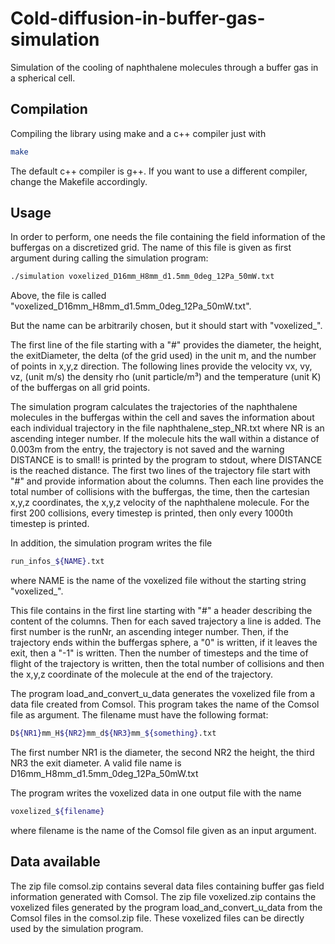 # Cold-diffusion-in-buffer-gas-simulation
Simulation of the cooling of naphthalene molecules through a buffer gas in a spherical cell.

## Compilation

Compiling the library using make and a c++ compiler just with

```bash
make
```

The default c++ compiler is g++. If you want to use a different compiler, change the Makefile accordingly.

## Usage

In order to perform, one needs the file containing the field information of the buffergas on a discretized grid. The name of this file is given as first argument during calling the simulation program:

```bash
./simulation voxelized_D16mm_H8mm_d1.5mm_0deg_12Pa_50mW.txt
```

Above, the file is called "voxelized_D16mm_H8mm_d1.5mm_0deg_12Pa_50mW.txt". 

But the name can be arbitrarily chosen, but it should start with "voxelized_". 

The first line of the file starting with a "#" provides the diameter, the height, the exitDiameter, the delta (of the grid used) in the unit m, and the number of points in x,y,z direction. The following lines provide the velocity vx, vy, vz, (unit m/s) the density rho (unit particle/m³) and the temperature (unit K) of the buffergas on all grid points.

The simulation program calculates the trajectories of the naphthalene molecules in the buffergas within the cell and saves the information about each individual trajectory in the file naphthalene_step_NR.txt where NR is an ascending integer number. If the molecule hits the wall within a distance of 0.003m from the entry, the trajectory is not saved and the warning DISTANCE is to small! is printed by the program to stdout, where DISTANCE is the reached distance. The first two lines of the trajectory file start with "#" and provide information about the columns. Then each line provides the total number of collisions with the buffergas, the time, then the cartesian x,y,z coordinates, the x,y,z velocity of the naphthalene molecule. For the first 200 collisions, every timestep is printed, then only every 1000th timestep is printed.

In addition, the simulation program writes the file 

```bash
run_infos_${NAME}.txt
```

where NAME is the name of the voxelized file without the starting string "voxelized_".

This file contains in the first line starting with "#" a header describing the content of the columns. Then for each saved trajectory a line is added. The first number is the runNr, an ascending integer number. Then, if the trajectory ends within the buffergas sphere, a "0" is written, if it leaves the exit, then a "-1" is written. Then the number of timesteps and the time of flight of the trajectory is written, then the total number of collisions and then the x,y,z coordinate of the molecule at the end of the trajectory.

The program load_and_convert_u_data generates the voxelized file from a data file created from Comsol. This program takes the name of the Comsol file as argument. The filename must have the following format: 

```bash
D${NR1}mm_H${NR2}mm_d${NR3}mm_${something}.txt
```

The first number NR1 is the diameter, the second NR2 the height, the third NR3 the exit diameter. A valid file name is D16mm_H8mm_d1.5mm_0deg_12Pa_50mW.txt

The program writes the voxelized data in one output file with the name

````bash
voxelized_${filename}
````

where filename is the name of the Comsol file given as an input argument. 

## Data available

The zip file comsol.zip contains several data files containing buffer gas field information generated with Comsol. The zip file voxelized.zip contains the voxelized files generated by the program load_and_convert_u_data from the Comsol files in the comsol.zip file. These voxelized files can be directly used by the simulation program.